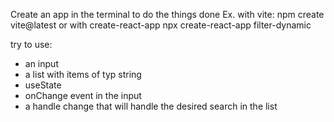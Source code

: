 Create an app in the terminal to do the things done
Ex.
with vite:
npm create vite@latest
or with create-react-app
npx create-react-app filter-dynamic

try to use:
- an input
- a list with items of typ string
- useState
- onChange event in the input
- a handle change that will handle the desired search in the list

